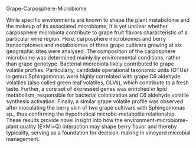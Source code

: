 Grape-Carposphere-Microbiome

While specific environments are known to shape the plant metabolome and the makeup of its associated microbiome, it is yet unclear whether carposphere microbiota contribute to grape fruit flavors characteristic of a particular wine region. Here, carposphere microbiomes and berry transcriptomes and metabolomes of three grape cultivars growing at six geographic sites were analysed. The composition of the carposphere microbiome was determined mainly by environmental conditions, rather than grape genotype. Bacterial microbiota likely contributed to grape volatile profiles. Particularly, candidate operational taxonomic units (OTUs) in genus Sphingomonas were highly correlated with grape C6 aldehyde volatiles (also called green leaf volatiles, GLVs), which contribute to a fresh taste. Further, a core set of expressed genes was enriched in lipid metabolism, responsible for bacterial colonization and C6 aldehyde volatile synthesis activation. Finally, a similar grape volatile profile was observed after inoculating the berry skin of two grape cultivars with Sphingomonas sp., thus confirming the hypothetical microbe-metabolite relationship. These results provide novel insight into how the environment-microbiome-plant quality (E×Mi×Q) interaction may shape berry flavor and thereby typicality, serving as a foundation for decision-making in vineyard microbial management.
